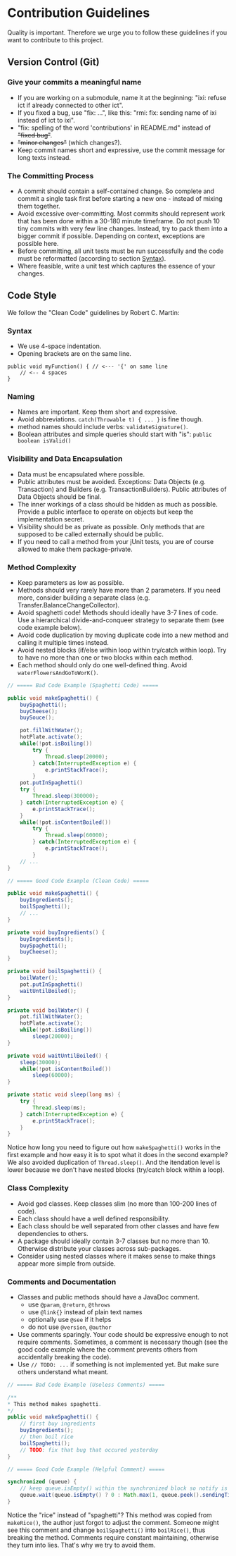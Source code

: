# Contribution Guidelines

Quality is important. Therefore we urge you to follow these guidelines if you want to contribute to this project.

## Version Control (Git)

### Give your commits a meaningful name

* If you are working on a submodule, name it at the beginning: "ixi: refuse ict if already connected to other ict".
* If you fixed a bug, use "fix: ...", like this: "rmi: fix: sending name of ixi instead of ict to ixi".
* "fix: spelling of the word 'contributions' in README.md" instead of ~~"fixed bug"~~.
* ~~"minor changes"~~ (which changes?).
* Keep commit names short and expressive, use the commit message for long texts instead.

### The Committing Process

* A commit should contain a self-contained change. So complete and commit a single task first before starting a new one - instead of mixing them together.
* Avoid excessive over-committing. Most commits should represent work that has been done within a 30-180 minute timeframe. Do not push 10 tiny commits with very few line changes. Instead, try to pack them into a bigger commit if possible. Depending on context, exceptions are possible here.
* Before committing, all unit tests must be run successfully and the code must be reformatted (according to section [Syntax](#syntax)).
* Where feasible, write a unit test which captures the essence of your changes.

## Code Style

We follow the "Clean Code" guidelines by Robert C. Martin:

### Syntax

* We use 4-space indentation.
* Opening brackets are on the same line.

```
public void myFunction() { // <--- '{' on same line
    // <-- 4 spaces
}
```

### Naming
* Names are important. Keep them short and expressive.
* Avoid abbreviations. `catch(Throwable t) { ... }` is fine though.
* method names should include verbs: `validateSignature()`.
* Boolean attributes and simple queries should start with "is": `public boolean isValid()`

### Visibility and Data Encapsulation
* Data must be encapsulated where possible.
* Public attributes must be avoided. Exceptions: Data Objects (e.g. Transaction) and Builders (e.g. TransactionBuilders). Public attributes of Data Objects should be final.
* The inner workings of a class should be hidden as much as possible. Provide a public interface to operate on objects but keep the implementation secret.
* Visibility should be as private as possible. Only methods that are supposed to be called externally should be public.
* If you need to call a method from your jUnit tests, you are of course allowed to make them package-private.

### Method Complexity
* Keep parameters as low as possible.
* Methods should very rarely have more than 2 parameters. If you need more, consider building a separate class (e.g. Transfer.BalanceChangeCollector).
* Avoid spaghetti code! Methods should ideally have 3-7 lines of code. Use a hierarchical divide-and-conqueer strategy to separate them (see code example below).
* Avoid code duplication by moving duplicate code into a new method and calling it multiple times instead.
* Avoid nested blocks (if/else within loop within try/catch within loop). Try to have no more than one or two blocks within each method.
* Each method should only do one well-defined thing. Avoid `waterFlowersAndGoToWorK()`.

```java
// ===== Bad Code Example (Spaghetti Code) =====

public void makeSpaghetti() {
    buySpaghetti();
    buyCheese();
    buySouce();

    pot.fillWithWater();
    hotPlate.activate();
    while(!pot.isBoiling())
        try {
            Thread.sleep(20000);
        } catch(InterruptedException e) {
            e.printStackTrace();
        }
    pot.putInSpaghetti()
    try {
        Thread.sleep(300000);
    } catch(InterruptedException e) {
        e.printStackTrace();
    }
    while(!pot.isContentBoiled())
        try {
            Thread.sleep(60000);
        } catch(InterruptedException e) {
            e.printStackTrace();
        }
    // ...
}
```

```java
// ===== Good Code Example (Clean Code) =====

public void makeSpaghetti() {
    buyIngredients();
    boilSpaghetti();
    // ...
}

private void buyIngredients() {
    buyIngredients();
    buySpaghetti();
    buyCheese();
}

private void boilSpaghetti() {
    boilWater();
    pot.putInSpaghetti()
    waitUntilBoiled();
}

private void boilWater() {
    pot.fillWithWater();
    hotPlate.activate();
    while(!pot.isBoiling())
        sleep(20000);
}

private void waitUntilBoiled() {
    sleep(30000);
    while(!pot.isContentBoiled())
        sleep(60000);
}

private static void sleep(long ms) {
    try {
        Thread.sleep(ms);
    } catch(InterruptedException e) {
        e.printStackTrace();
    }
}
```

Notice how long you need to figure out how `makeSpaghetti()` works in the first example and how easy it is to spot what it does in the second example?
We also avoided duplication of `Thread.sleep()`. And the itendation level is lower because we don't have nested blocks (try/catch block within a loop).

### Class Complexity

* Avoid god classes. Keep classes slim (no more than 100-200 lines of code).
* Each class should have a well defined responsibility.
* Each class should be well separated from other classes and have few dependencies to others.
* A package should ideally contain 3-7 classes but no more than 10. Otherwise distribute your classes across sub-packages.
* Consider using nested classes where it makes sense to make things appear more simple from outside.

### Comments and Documentation

* Classes and public methods should have a JavaDoc comment.
    * use `@param`, `@return`, `@throws`
    * use `@link{}` instead of plain text names
    * optionally use `@see` if it helps
    * do not use `@version`, `@author`
* Use comments sparingly. Your code should be expressive enough to not require comments. Sometimes, a comment is necessary though (see the good code example where the comment prevents others from accidentally breaking the code).
* Use `// TODO: ...` if something is not implemented yet. But make sure others understand what meant.

```java
// ===== Bad Code Example (Useless Comments) =====

/**
* This method makes spaghetti.
*/
public void makeSpaghetti() {
    // first buy ingredients
    buyIngredients();
    // then boil rice
    boilSpaghetti();
    // TODO: fix that bug that occured yesterday
}
```

```java
// ===== Good Code Example (Helpful Comment) =====

synchronized (queue) {
    // keep queue.isEmpty() within the synchronized block so notify is not called after the empty check and before queue.wait()
    queue.wait(queue.isEmpty() ? 0 : Math.max(1, queue.peek().sendingTime - System.currentTimeMillis()));
}
```

Notice the "rice" instead of "spaghetti"? This method was copied from `makeRice()`, the author just forgot to adjust the comment.
Someone might see this comment and change `boilSpaghetti()` into `boilRice()`, thus breaking the method. Comments require
constant maintaining, otherwise they turn into lies. That's why we try to avoid them.